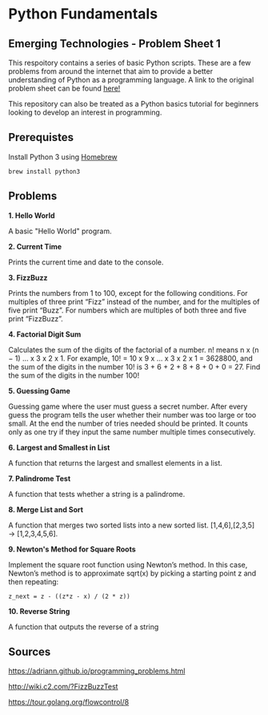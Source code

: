 # Python Fundamentals

## Emerging Technologies - Problem Sheet 1

This respoitory contains a series of basic Python scripts. These are a few problems from around the internet that aim
to provide a better understanding of Python as a programming language. A link to the original problem sheet can be found
[here!](https://emerging-technologies.github.io/problems/python-fundamentals.html)

This repository can also be treated as a Python basics tutorial for beginners looking to develop an interest in
programming.

## Prerequistes

Install Python 3 using [Homebrew](https://brew.sh/)

```
brew install python3
```
## Problems
 
**1. Hello World**

A basic "Hello World" program.

**2. Current Time**

Prints the current time and date to the console.

**3. FizzBuzz**

Prints the numbers from 1 to 100, except for the following conditions. For multiples of three print “Fizz” instead of
the number, and for the multiples of five print “Buzz”. For numbers which are multiples of both three and five print
“FizzBuzz”.

**4. Factorial Digit Sum**

Calculates the sum of the digits of the factorial of a number. n! means n x (n − 1) … x 3 x 2 x 1. For example, 10! = 10
x 9 x … x 3 x 2 x 1 = 3628800, and the sum of the digits in the number 10! is 3 + 6 + 2 + 8 + 8 + 0 + 0 = 27. Find the
sum of the digits in the number 100!

**5. Guessing Game**

Guessing game where the user must guess a secret number. After every guess the program tells the user whether their
number was too large or too small. At the end the number of tries needed should be printed. It counts only as one try if
they input the same number multiple times consecutively.

**6. Largest and Smallest in List**

A function that returns the largest and smallest elements in a list.

**7. Palindrome Test**

A function that tests whether a string is a palindrome.

**8. Merge List and Sort**

A function that merges two sorted lists into a new sorted list. [1,4,6],[2,3,5] → [1,2,3,4,5,6].

**9. Newton's Method for Square Roots**

Implement the square root function using Newton’s method. In this case, Newton’s method is to approximate sqrt(x) by
picking a starting point z and then repeating:

```
z_next = z - ((z*z - x) / (2 * z))
```

**10. Reverse String**

A function that outputs the reverse of a string

## Sources

https://adriann.github.io/programming_problems.html

http://wiki.c2.com/?FizzBuzzTest

https://tour.golang.org/flowcontrol/8
